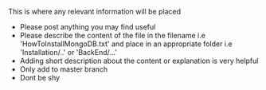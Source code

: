 This is where any relevant information will be placed
 - Please post anything you may find useful 
 - Please describe the content of the file in the filename i.e 'HowToInstallMongoDB.txt' and place in an appropriate folder i.e 'Installation/..' or 'BackEnd/...'
 - Adding short description about the content or explanation is very helpful
 - Only add to master branch
 - Dont be shy
